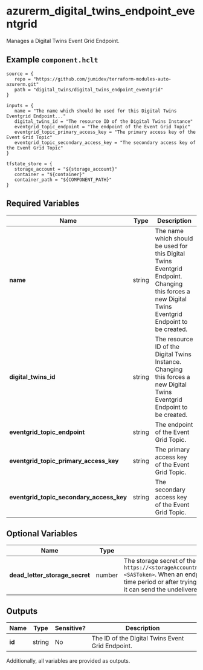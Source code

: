 # azurerm_digital_twins_endpoint_eventgrid

Manages a Digital Twins Event Grid Endpoint.

## Example `component.hclt`

```hcl
source = {
   repo = "https://github.com/jumidev/terraform-modules-auto-azurerm.git"   
   path = "digital_twins/digital_twins_endpoint_eventgrid"   
}

inputs = {
   name = "The name which should be used for this Digital Twins Eventgrid Endpoint..."   
   digital_twins_id = "The resource ID of the Digital Twins Instance"   
   eventgrid_topic_endpoint = "The endpoint of the Event Grid Topic"   
   eventgrid_topic_primary_access_key = "The primary access key of the Event Grid Topic"   
   eventgrid_topic_secondary_access_key = "The secondary access key of the Event Grid Topic"   
}

tfstate_store = {
   storage_account = "${storage_account}"   
   container = "${container}"   
   container_path = "${COMPONENT_PATH}"   
}

```

## Required Variables

| Name | Type |  Description |
| ---- | --------- |  ----------- |
| **name** | string |  The name which should be used for this Digital Twins Eventgrid Endpoint. Changing this forces a new Digital Twins Eventgrid Endpoint to be created. | 
| **digital_twins_id** | string |  The resource ID of the Digital Twins Instance. Changing this forces a new Digital Twins Eventgrid Endpoint to be created. | 
| **eventgrid_topic_endpoint** | string |  The endpoint of the Event Grid Topic. | 
| **eventgrid_topic_primary_access_key** | string |  The primary access key of the Event Grid Topic. | 
| **eventgrid_topic_secondary_access_key** | string |  The secondary access key of the Event Grid Topic. | 

## Optional Variables

| Name | Type |  Description |
| ---- | --------- |  ----------- |
| **dead_letter_storage_secret** | number |  The storage secret of the dead-lettering, whose format is `https://<storageAccountname>.blob.core.windows.net/<containerName>?<SASToken>`. When an endpoint can't deliver an event within a certain time period or after trying to deliver the event a certain number of times, it can send the undelivered event to a storage account. | 



## Outputs

| Name | Type | Sensitive? | Description |
| ---- | ---- | --------- | --------- |
| **id** | string | No  | The ID of the Digital Twins Event Grid Endpoint. | 

Additionally, all variables are provided as outputs.
